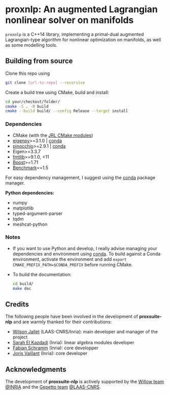 # proxnlp: An augmented Lagrangian nonlinear solver on manifolds

`proxnlp` is a C++14 library, implementing a primal-dual augmented Lagrangian-type algorithm for nonlinear optimization on manifolds,
as well as some modelling tools.

## Building from source

Clone this repo using

```bash
git clone [url-to-repo] --recursive
```

Create a build tree using CMake, build and install:

```bash
cd your/checkout/folder/
cmake -S . -B build
cmake --build build/ --config Release --target install
```

### Dependencies

* CMake (with the [JRL CMake modules](https://github.com/jrl-umi3218/jrl-cmakemodules))
* [eigenpy](https://github.com/stack-of-tasks/eigenpy)>=3.1.0 | [conda](https://anaconda.org/conda-forge/eigenpy)
* [pinocchio](https://github.com/stack-of-tasks/eigenpy)>=2.9.1 | [conda](https://anaconda.org/conda-forge/pinocchio)
* Eigen>=3.3.7
* [fmtlib](https://github.com/fmtlib/fmt)>=9.1.0, <11
* [Boost](https://www.boost.org/)>=1.71
* [Benchmark](https://github.com/google/benchmark)==1.5

For easy dependency management, I suggest using the [conda](https://github.com/conda/conda) package manager.

**Python dependencies:**

* numpy
* matplotlib
* typed-argument-parser
* tqdm
* meshcat-python

### Notes

* If you want to use Python and develop, I really advise managing your dependencies and environment using [conda](https://github.com/conda/conda). To build against a Conda environment, activate the environment and add `export CMAKE_PREFIX_PATH=$CONDA_PREFIX` before running CMake.
* To build the documentation:

    ```bash
    cd build/
    make doc
    ```

## Credits

The following people have been involved in the development of **proxsuite-nlp** and are warmly thanked for their contributions:

-   [Wilson Jallet](https://github.com/ManifoldFR) (LAAS-CNRS/Inria): main developer and manager of the project
-   [Sarah El Kazdadi](https://github.com/sarah-ek) (Inria): linear algebra modules developer
-   [Fabian Schramm](https://github.com/fabinsch) (Inria): core developper
-   [Joris Vaillant](https://github.com/jorisv) (Inria): core developer

## Acknowledgments

The development of **proxsuite-nlp** is actively supported by the [Willow team](https://www.di.ens.fr/willow/) [@INRIA](http://www.inria.fr) and the [Gepetto team](http://projects.laas.fr/gepetto/) [@LAAS-CNRS](http://www.laas.fr).
